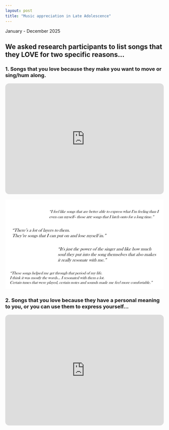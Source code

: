 ```yaml
---
layout: post
title: "Music appreciation in Late Adolescence"
---
```


January - December 2025

## We asked research participants to list songs that they LOVE for two specific reasons...

### 1. Songs that you love because they make you want to move or sing/hum along.

<iframe data-testid="embed-iframe" style="border-radius:12px" src="https://open.spotify.com/embed/playlist/5u2yRzQhOu1TngSBlK8NUn?utm_source=generator" width="100%" height="352" frameBorder="0" allowfullscreen="" allow="autoplay; clipboard-write; encrypted-media; fullscreen; picture-in-picture" loading="lazy"></iframe>

![Quotes1](/assets/images/quotes1.png)


### 2. Songs that you love because they have a personal meaning to you, or you can use them to express yourself...

<iframe data-testid="embed-iframe" style="border-radius:12px" src="https://open.spotify.com/embed/playlist/7qBpk2BzvIJXtXVLznzMxr?utm_source=generator" width="100%" height="352" frameBorder="0" allowfullscreen="" allow="autoplay; clipboard-write; encrypted-media; fullscreen; picture-in-picture" loading="lazy"></iframe>
